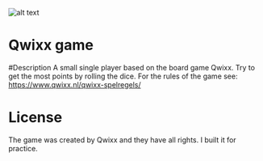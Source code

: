 ![alt text]([http://url/to/img.png](https://www.maxkik.nl/resources/img/projects/qwixx/mockup.png))

# Qwixx game

#Description
A small single player based on the board game Qwixx. Try to get the most points by rolling the dice. For the rules of the game see: https://www.qwixx.nl/qwixx-spelregels/

# License
The game was created by Qwixx and they have all rights. I built it for practice.

